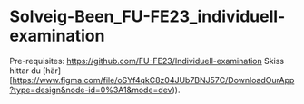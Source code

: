 # Solveig-Been_FU-FE23_individuell-examination

Pre-requisites:
https://github.com/FU-FE23/Individuell-examination
Skiss hittar du [här][https://www.figma.com/file/oSYf4qkC8z04JUb7BNJ57C/DownloadOurApp?type=design&node-id=0%3A1&mode=dev)).
